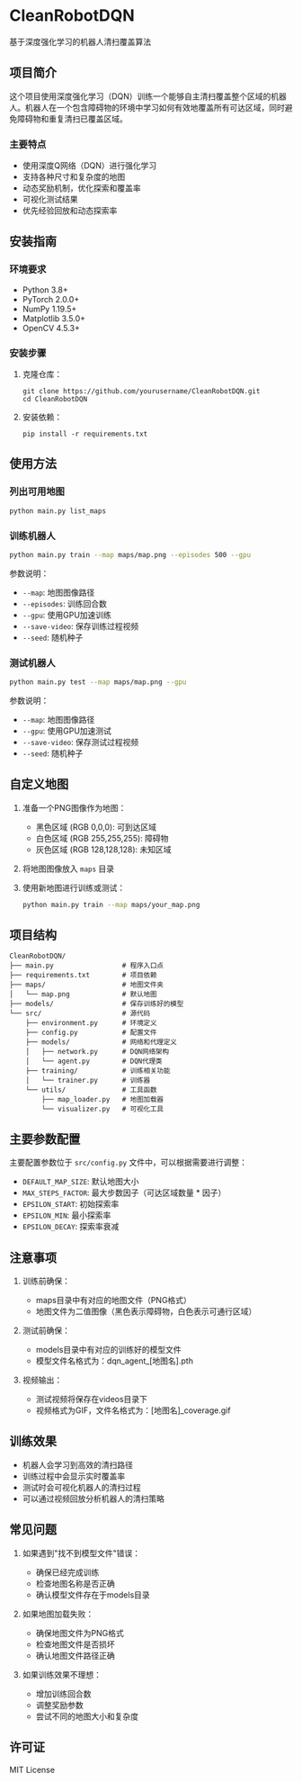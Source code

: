 # CleanRobotDQN

基于深度强化学习的机器人清扫覆盖算法

## 项目简介

这个项目使用深度强化学习（DQN）训练一个能够自主清扫覆盖整个区域的机器人。机器人在一个包含障碍物的环境中学习如何有效地覆盖所有可达区域，同时避免障碍物和重复清扫已覆盖区域。

### 主要特点

- 使用深度Q网络（DQN）进行强化学习
- 支持各种尺寸和复杂度的地图
- 动态奖励机制，优化探索和覆盖率
- 可视化测试结果
- 优先经验回放和动态探索率

## 安装指南

### 环境要求

- Python 3.8+
- PyTorch 2.0.0+
- NumPy 1.19.5+
- Matplotlib 3.5.0+
- OpenCV 4.5.3+

### 安装步骤

1. 克隆仓库：
   ```
   git clone https://github.com/yourusername/CleanRobotDQN.git
   cd CleanRobotDQN
   ```

2. 安装依赖：
   ```
   pip install -r requirements.txt
   ```

## 使用方法

### 列出可用地图

```bash
python main.py list_maps
```

### 训练机器人

```bash
python main.py train --map maps/map.png --episodes 500 --gpu
```

参数说明：
- `--map`: 地图图像路径
- `--episodes`: 训练回合数
- `--gpu`: 使用GPU加速训练
- `--save-video`: 保存训练过程视频
- `--seed`: 随机种子

### 测试机器人

```bash
python main.py test --map maps/map.png --gpu
```

参数说明：
- `--map`: 地图图像路径
- `--gpu`: 使用GPU加速测试
- `--save-video`: 保存测试过程视频
- `--seed`: 随机种子

## 自定义地图

1. 准备一个PNG图像作为地图：
   - 黑色区域 (RGB 0,0,0): 可到达区域
   - 白色区域 (RGB 255,255,255): 障碍物
   - 灰色区域 (RGB 128,128,128): 未知区域

2. 将地图图像放入 `maps` 目录

3. 使用新地图进行训练或测试：
   ```bash
   python main.py train --map maps/your_map.png
   ```

## 项目结构

```
CleanRobotDQN/
├── main.py                 # 程序入口点
├── requirements.txt        # 项目依赖
├── maps/                   # 地图文件夹
│   └── map.png             # 默认地图
├── models/                 # 保存训练好的模型
└── src/                    # 源代码
    ├── environment.py      # 环境定义
    ├── config.py           # 配置文件
    ├── models/             # 网络和代理定义
    │   ├── network.py      # DQN网络架构
    │   └── agent.py        # DQN代理类
    ├── training/           # 训练相关功能
    │   └── trainer.py      # 训练器
    └── utils/              # 工具函数
        ├── map_loader.py   # 地图加载器
        └── visualizer.py   # 可视化工具
```

## 主要参数配置

主要配置参数位于 `src/config.py` 文件中，可以根据需要进行调整：

- `DEFAULT_MAP_SIZE`: 默认地图大小
- `MAX_STEPS_FACTOR`: 最大步数因子（可达区域数量 * 因子）
- `EPSILON_START`: 初始探索率
- `EPSILON_MIN`: 最小探索率
- `EPSILON_DECAY`: 探索率衰减

## 注意事项

1. 训练前确保：
   - maps目录中有对应的地图文件（PNG格式）
   - 地图文件为二值图像（黑色表示障碍物，白色表示可通行区域）

2. 测试前确保：
   - models目录中有对应的训练好的模型文件
   - 模型文件名格式为：dqn_agent_[地图名].pth

3. 视频输出：
   - 测试视频将保存在videos目录下
   - 视频格式为GIF，文件名格式为：[地图名]_coverage.gif

## 训练效果

- 机器人会学习到高效的清扫路径
- 训练过程中会显示实时覆盖率
- 测试时会可视化机器人的清扫过程
- 可以通过视频回放分析机器人的清扫策略

## 常见问题

1. 如果遇到"找不到模型文件"错误：
   - 确保已经完成训练
   - 检查地图名称是否正确
   - 确认模型文件存在于models目录

2. 如果地图加载失败：
   - 确保地图文件为PNG格式
   - 检查地图文件是否损坏
   - 确认地图文件路径正确

3. 如果训练效果不理想：
   - 增加训练回合数
   - 调整奖励参数
   - 尝试不同的地图大小和复杂度

## 许可证

MIT License